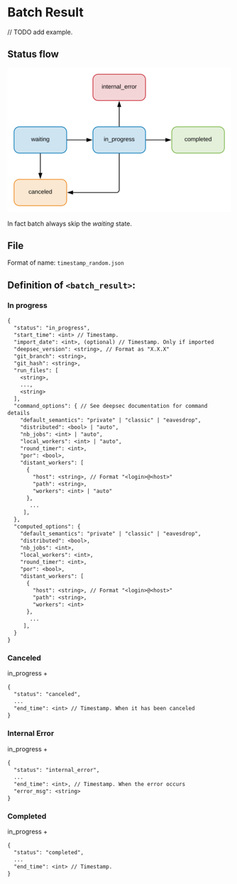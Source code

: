 # Batch Result

// TODO add example.

## Status flow

![Status flow](../flows/result_status.svg)

In fact batch always skip the _waiting_ state.

## File

Format of name: `timestamp_random.json`

## Definition of `<batch_result>`:

### In progress

```
{
  "status": "in_progress",
  "start_time": <int> // Timestamp.
  "import_date": <int>, (optional) // Timestamp. Only if imported
  "deepsec_version": <string>, // Format as "X.X.X"
  "git_branch": <string>,
  "git_hash": <string>,
  "run_files": [
    <string>,
    ...,
    <string>
  ],
  "command_options": { // See deepsec documentation for command details
    "default_semantics": "private" | "classic" | "eavesdrop",
    "distributed": <bool> | "auto",
    "nb_jobs": <int> | "auto",
    "local_workers": <int> | "auto",
    "round_timer": <int>,
    "por": <bool>,
    "distant_workers": [
      {
        "host": <string>, // Format "<login>@<host>"
        "path": <string>,
        "workers": <int> | "auto"
      },
       ...
     ],
  },
  "computed_options": {
    "default_semantics": "private" | "classic" | "eavesdrop",
    "distributed": <bool>,
    "nb_jobs": <int>,
    "local_workers": <int>,
    "round_timer": <int>,
    "por": <bool>,
    "distant_workers": [
      {
        "host": <string>, // Format "<login>@<host>"
        "path": <string>,
        "workers": <int>
      },
       ...
     ],
  }
}
```

### Canceled

in_progress +
```
{
  "status": "canceled",
  ...
  "end_time": <int> // Timestamp. When it has been canceled
}
```

### Internal Error

in_progress +
```
{
  "status": "internal_error",
  ...
  "end_time": <int>, // Timestamp. When the error occurs
  "error_msg": <string>
}
```

### Completed

in_progress +
```
{
  "status": "completed",
  ...
  "end_time": <int> // Timestamp.
}
```

